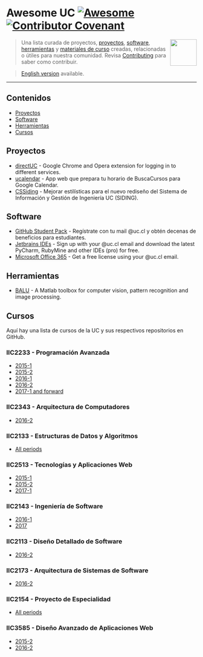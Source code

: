 <!--lint disable awesome-toc-->
<!--lint disable double-link-->
# Awesome UC [![Awesome](https://awesome.re/badge.svg)](https://awesome.re) [![Contributor Covenant](https://img.shields.io/badge/Contributor%20Covenant-v2.0%20adopted-ff69b4.svg)](code-of-conduct.md)


[<img src="./media/logo.png" align="right" width="70">](#contenidos)
> Una lista curada de proyectos, [proyectos](#proyectos), [software](#software), [herramientas](#herramientas) y [materiales de curso](#cursos) creadas, relacionadas o útiles para nuestra comunidad.
> Revisa [Contributing](CONTRIBUTING.md) para saber como contribuir.

> [English version](readme-en.md) available.
---

<!--lint disable awesome-list-item-->
## Contenidos

- [Proyectos](#proyectos)
- [Software](#software)
- [Herramientas](#herramientas)
- [Cursos](#cursos)
<!--lint enable awesome-list-item-->

## Proyectos

- [directUC](https://github.com/wachunei/directUC) - Google Chrome and Opera extension for logging in to different services.
- [ucalendar](https://github.com/open-source-uc/ucalendar) - App web que prepara tu horario de BuscaCursos para Google Calendar.
- [CSSiding](https://github.com/benjavicente/CSSiding) - Mejorar estilísticas para el nuevo rediseño del Sistema de Información y Gestión de Ingeniería UC (SIDING).

## Software

- [GitHub Student Pack](https://education.github.com/pack) - Regístrate con tu mail @uc.cl y obtén decenas de beneficios para estudiantes.
- [Jetbrains IDEs](https://www.jetbrains.com/student/) - Sign up with your @uc.cl email and download the latest PyCharm, RubyMine and other IDEs (pro) for free.
- [Microsoft Office 365](https://products.office.com/ES/student/office-in-education) - Get a free license using your @uc.cl email.

## Herramientas

- [BALU](https://github.com/domingomery/Balu) - A Matlab toolbox for computer vision, pattern recognition and image processing.

## Cursos

Aquí hay una lista de cursos de la UC y sus respectivos repositorios en GitHub.

### IIC2233 - Programación Avanzada
- [2015-1](https://github.com/IIC2233-2015-1)
- [2015-2](https://github.com/IIC2233-2015-2)
- [2016-1](https://github.com/IIC2233-2016-1)
- [2016-2](https://github.com/IIC2233-2016-02)
- [2017-1 and forward](https://github.com/IIC2233)

### IIC2343 - Arquitectura de Computadores
- [2016-2](https://github.com/IIC2343-2016-2)

### IIC2133 - Estructuras de Datos y Algoritmos
- [All periods](https://github.com/IIC2133-PUC/)

### IIC2513 - Tecnologías y Aplicaciones Web
- [2015-1](https://github.com/IIC2513-2015-1)
- [2015-2](https://github.com/IIC2513-2015-2)
- [2017-1](https://github.com/IIC2513-2017-1)

### IIC2143 - Ingeniería de Software
- [2016-1](https://github.com/IIC2143-2016-1)
- [2017](https://github.com/IIC2143-2017)

### IIC2113 - Diseño Detallado de Software
- [2016-2](https://github.com/IIC2113-2016-2)

### IIC2173 - Arquitectura de Sistemas de Software
- [2016-2](https://github.com/IIC2173-2016-2)

### IIC2154 - Proyecto de Especialidad
- [All periods](https://github.com/iic2154-uc-cl)

### IIC3585 - Diseño Avanzado de Aplicaciones Web
- [2015-2](https://github.com/IIC3585-2015-2)
- [2016-2](https://github.com/IIC3585-2016-2)
